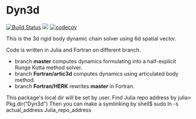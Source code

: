 # Dyn3d

[![Build Status](https://travis-ci.org/ruizhi92/Dyn3d.jl.png?branch=master)](https://travis-ci.org/ruizhi92/Dyn3d.jl)
[![](https://img.shields.io/badge/docs-latest-blue.svg)](https://ruizhi92.github.io/Dyn3d.jl/latest)
[![codecov](https://codecov.io/gh/ruizhi92/Dyn3d.jl/branch/master/graph/badge.svg)](https://codecov.io/gh/ruizhi92/Dyn3d.jl)

This is the 3d rigid body dynamic chain solver using 6d spatial vector.

Code is written in Julia and Fortran on different branch.

- branch **master** computes dynamics formulating into a half-explicit Runge Kutta method solver.
- branch **Fortran/artic3d** computes dynamics using articulated body method.
- branch **Fortran/HERK** rewrites **master** in Fortran.

This package's local dir will be set by user. Find Julia repo address by
julia> Pkg.dir("Dyn3d")
Then you can make a symlinking by
shell$ sudo ln -s actual_address Julia_repo_address
